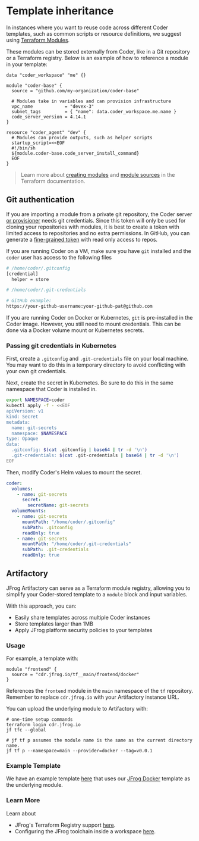 # Template inheritance

In instances where you want to reuse code across different Coder templates, such as common scripts or resource definitions, we suggest using [Terraform Modules](https://developer.hashicorp.com/terraform/language/modules).

These modules can be stored externally from Coder, like in a Git repository or a Terraform registry. Below is an example of how to reference a module in your template:

```hcl
data "coder_workspace" "me" {}

module "coder-base" {
  source = "github.com/my-organization/coder-base"

  # Modules take in variables and can provision infrastructure
  vpc_name            = "devex-3"
  subnet_tags         = { "name": data.coder_workspace.me.name }
  code_server_version = 4.14.1
}

resource "coder_agent" "dev" {
  # Modules can provide outputs, such as helper scripts
  startup_script=<<EOF
  #!/bin/sh
  ${module.coder-base.code_server_install_command}
  EOF
}
```

> Learn more about [creating modules](https://developer.hashicorp.com/terraform/language/modules) and [module sources](https://developer.hashicorp.com/terraform/language/modules/sources) in the Terraform documentation.

## Git authentication

If you are importing a module from a private git repository, the Coder server [or provisioner](../admin/provisioners.md) needs git credentials. Since this token will only be used for cloning your repositories with modules, it is best to create a token with limited access to repositories and no extra permissions. In GitHub, you can generate a [fine-grained token](https://docs.github.com/en/rest/overview/permissions-required-for-fine-grained-personal-access-tokens?apiVersion=2022-11-28) with read only access to repos.

If you are running Coder on a VM, make sure you have `git` installed and the `coder` user has access to the following files

```sh
# /home/coder/.gitconfig
[credential]
  helper = store
```

```sh
# /home/coder/.git-credentials

# GitHub example:
https://your-github-username:your-github-pat@github.com
```

If you are running Coder on Docker or Kubernetes, `git` is pre-installed in the Coder image. However, you still need to mount credentials. This can be done via a Docker volume mount or Kubernetes secrets.

### Passing git credentials in Kubernetes

First, create a `.gitconfig` and `.git-credentials` file on your local machine. You may want to do this in a temporary directory to avoid conflicting with your own git credentials.

Next, create the secret in Kubernetes. Be sure to do this in the same namespace that Coder is installed in.

```sh
export NAMESPACE=coder
kubectl apply -f - <<EOF
apiVersion: v1
kind: Secret
metadata:
  name: git-secrets
  namespace: $NAMESPACE
type: Opaque
data:
  .gitconfig: $(cat .gitconfig | base64 | tr -d '\n')
  .git-credentials: $(cat .git-credentials | base64 | tr -d '\n')
EOF
```

Then, modify Coder's Helm values to mount the secret.

```yaml
coder:
  volumes:
    - name: git-secrets
      secret:
        secretName: git-secrets
  volumeMounts:
    - name: git-secrets
      mountPath: "/home/coder/.gitconfig"
      subPath: .gitconfig
      readOnly: true
    - name: git-secrets
      mountPath: "/home/coder/.git-credentials"
      subPath: .git-credentials
      readOnly: true
```

## Artifactory

JFrog Artifactory can serve as a Terraform module registry, allowing you to simplify
your Coder-stored template to a `module` block and input variables.

With this approach, you can:

* Easily share templates across multiple Coder instances
* Store templates larger than 1MB
* Apply JFrog platform security policies to your templates

### Usage
For example, a template with:

```hcl
module "frontend" {
  source = "cdr.jfrog.io/tf__main/frontend/docker"
}
```

References the `frontend` module in the `main` namespace of the `tf` repository.
Remember to replace `cdr.jfrog.io` with your Artifactory instance URL.

You can upload the underlying module to Artifactory with:

```console
# one-time setup commands
terraform login cdr.jfrog.io
jf tfc --global

# jf tf p assumes the module name is the same as the current directory name.
jf tf p --namespace=main --provider=docker --tag=v0.0.1
```

### Example Template

We have an example template [here](https://github.com/coder/coder/tree/main/examples/templates/jfrog/remote) that uses our [JFrog Docker](../platforms/jfrog.md) template
as the underlying module.

### Learn More

Learn about
* JFrog's Terraform Registry support [here](https://jfrog.com/help/r/jfrog-artifactory-documentation/terraform-registry).
* Configuring the JFrog toolchain inside a workspace [here](../platforms/jfrog.md).

